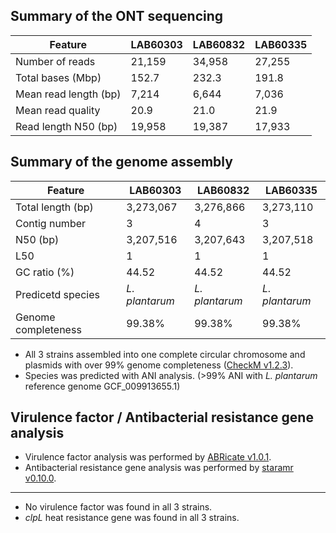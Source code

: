 ## Summary of the ONT sequencing

Feature | LAB60303 | LAB60832 | LAB60335
---- | ---- | ---- | ----
Number of reads | 21,159 | 34,958 | 27,255
Total bases (Mbp) | 152.7 | 232.3 | 191.8
Mean read length (bp) | 7,214 | 6,644 | 7,036
Mean read quality | 20.9 | 21.0 | 21.9
Read length N50 (bp) | 19,958 | 19,387 | 17,933

## Summary of the genome assembly

Feature | LAB60303 | LAB60832 | LAB60335
---- | ---- | ---- | ----
Total length (bp) | 3,273,067 | 3,276,866 | 3,273,110
Contig number | 3 | 4 | 3
N50 (bp) | 3,207,516 | 3,207,643 | 3,207,518
L50 | 1 | 1 | 1
GC ratio (%) | 44.52 | 44.52 | 44.52
Predicetd species | _L. plantarum_ | _L. plantarum_ | _L. plantarum_
Genome completeness | 99.38% | 99.38% | 99.38%

* All 3 strains assembled into one complete circular chromosome and plasmids with over 99% genome completeness ([CheckM v1.2.3](https://github.com/Ecogenomics/CheckM)).
* Species was predicted with ANI analysis. (>99% ANI with *L. plantarum* reference genome GCF_009913655.1)

## Virulence factor / Antibacterial resistance gene analysis

* Virulence factor analysis was performed by [ABRicate v1.0.1](https://github.com/tseemann/abricate).
* Antibacterial resistance gene analysis was performed by [staramr v0.10.0](https://github.com/phac-nml/staramr).
----

* No virulence factor was found in all 3 strains.
* *clpL* heat resistance gene was found in all 3 strains.
